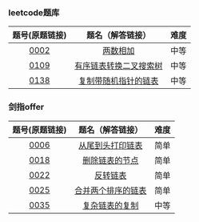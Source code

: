 ### leetcode题库

题号(原题链接) | 题名（解答链接） | 难度
:-: | :-: | :-:
[0002](https://leetcode-cn.com/problems/add-two-numbers/description/) | [两数相加](https://github.com/cocowh/algorithm/blob/master/medium/2.%E4%B8%A4%E6%95%B0%E7%9B%B8%E5%8A%A0.go) | 中等
[0109](https://leetcode-cn.com/problems/convert-sorted-list-to-binary-search-tree/description/) | [有序链表转换二叉搜索树](https://github.com/cocowh/algorithm/blob/master/medium/109.有序链表转换二叉搜索树.go) | 中等
[0138](https://leetcode-cn.com/problems/copy-list-with-random-pointer/) | [复制带随机指针的链表](https://github.com/cocowh/algorithm/blob/master/medium/138.复制带随机指针的链表.go) | 中等


### 剑指offer

题号(原题链接) | 题名（解答链接） | 难度
:-: | :-: | :-:
[0006](https://leetcode-cn.com/problems/cong-wei-dao-tou-da-yin-lian-biao-lcof/) | [从尾到头打印链表](https://github.com/cocowh/algorithm/blob/master/easy/offer.6.从尾到头打印链表.go) | 简单
[0018](https://leetcode-cn.com/problems/shan-chu-lian-biao-de-jie-dian-lcof/) | [删除链表的节点](https://github.com/cocowh/algorithm/blob/master/easy/offer.18.删除链表的节点.go) | 简单
[0022](https://leetcode-cn.com/problems/fan-zhuan-lian-biao-lcof/) | [反转链表](https://github.com/cocowh/algorithm/blob/master/easy/offer.18.反转链表.go) | 简单
[0025](https://leetcode-cn.com/problems/he-bing-liang-ge-pai-xu-de-lian-biao-lcof/) | [合并两个排序的链表](https://github.com/cocowh/algorithm/blob/master/easy/offer.25.合并两个排序的链表.go) | 简单
[0035](https://leetcode-cn.com/problems/fu-za-lian-biao-de-fu-zhi-lcof/) | [复杂链表的复制](https://github.com/cocowh/algorithm/blob/master/medium/138.复制带随机指针的链表.go) | 中等